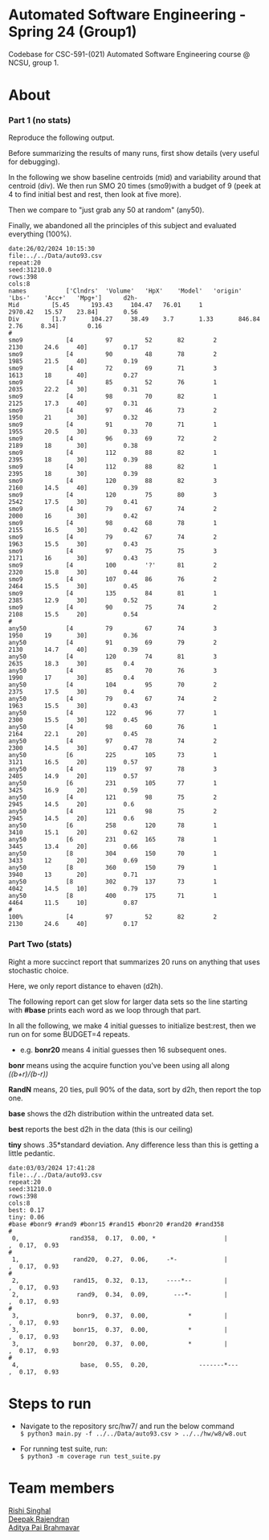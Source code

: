 # Automated Software Engineering - Spring 24 (Group1)
Codebase for CSC-591-(021) Automated Software Engineering course @ NCSU, group 1.

# About
### Part 1 (no stats)

Reproduce the following output.

Before summarizing the results of many runs, first show details (very useful for debugging).

In the following we show baseline centroids (mid) and variability around that centroid (div). We then run SMO 20 times (smo9)with a budget of 9 (peek at 4 to find initial best and rest, then look at five more).

Then we compare to "just grab any 50 at random" (any50).

Finally, we abandoned all the principles of this subject and evaluated everything (100%).

```
date:26/02/2024 10:15:30
file:../../Data/auto93.csv
repeat:20
seed:31210.0
rows:398
cols:8
names			['Clndrs'  'Volume'   'HpX'    'Model'   'origin'   'Lbs-'    'Acc+'   'Mpg+']  	d2h-
Mid			[5.45      193.43     104.47   76.01     1          2970.42   15.57    23.84]   	0.56
Div			[1.7       104.27     38.49    3.7       1.33       846.84    2.76     8.34]    	0.16
#
smo9			[4         97         52       82        2          2130      24.6     40]      	0.17
smo9			[4         90         48       78        2          1985      21.5     40]      	0.19
smo9			[4         72         69       71        3          1613      18       40]      	0.27
smo9			[4         85         52       76        1          2035      22.2     30]      	0.31
smo9			[4         98         70       82        1          2125      17.3     40]      	0.31
smo9			[4         97         46       73        2          1950      21       30]      	0.32
smo9			[4         91         70       71        1          1955      20.5     30]      	0.33
smo9			[4         96         69       72        2          2189      18       30]      	0.38
smo9			[4         112        88       82        1          2395      18       30]      	0.39
smo9			[4         112        88       82        1          2395      18       30]      	0.39
smo9			[4         120        88       82        3          2160      14.5     40]      	0.39
smo9			[4         120        75       80        3          2542      17.5     30]      	0.41
smo9			[4         79         67       74        2          2000      16       30]      	0.42
smo9			[4         98         68       78        1          2155      16.5     30]      	0.42
smo9			[4         79         67       74        2          1963      15.5     30]      	0.43
smo9			[4         97         75       75        3          2171      16       30]      	0.43
smo9			[4         100        '?'      81        2          2320      15.8     30]      	0.44
smo9			[4         107        86       76        2          2464      15.5     30]      	0.45
smo9			[4         135        84       81        1          2385      12.9     30]      	0.52
smo9			[4         90         75       74        2          2108      15.5     20]      	0.54
#
any50			[4         79         67       74        3          1950      19       30]      	0.36
any50			[4         91         69       79        2          2130      14.7     40]      	0.39
any50			[4         120        74       81        3          2635      18.3     30]      	0.4
any50			[4         85         70       76        3          1990      17       30]      	0.4
any50			[4         104        95       70        2          2375      17.5     30]      	0.4
any50			[4         79         67       74        2          1963      15.5     30]      	0.43
any50			[4         122        96       77        1          2300      15.5     30]      	0.45
any50			[4         98         60       76        1          2164      22.1     20]      	0.45
any50			[4         97         78       74        2          2300      14.5     30]      	0.47
any50			[6         225        105      73        1          3121      16.5     20]      	0.57
any50			[4         119        97       78        3          2405      14.9     20]      	0.57
any50			[6         231        105      77        1          3425      16.9     20]      	0.59
any50			[4         121        98       75        2          2945      14.5     20]      	0.6
any50			[4         121        98       75        2          2945      14.5     20]      	0.6
any50			[6         258        120      78        1          3410      15.1     20]      	0.62
any50			[6         231        165      78        1          3445      13.4     20]      	0.66
any50			[8         304        150      70        1          3433      12       20]      	0.69
any50			[8         360        150      79        1          3940      13       20]      	0.71
any50			[8         302        137      73        1          4042      14.5     10]      	0.79
any50			[8         400        175      71        1          4464      11.5     10]      	0.87
#
100%			[4         97         52       82        2          2130      24.6     40]      	0.17
```

### Part Two (stats)
Right a more succinct report that summarizes 20 runs on anything that uses
stochastic choice.

Here, we only report distance to ehaven (d2h).

The following report can get slow for larger data sets so the line starting with **#base** prints each word as we loop
through that part.

In all the following, we make 4 initial guesses to initialize best:rest, then we run on for some BUDGET=4 repeats.
- e.g. **bonr20** means 4 initial guesses then 16 subsequent ones.

**bonr** means using the acquire function you've been using all along _((b+r)/(b-r))_

**RandN** means, 20 ties, pull 90% of the data, sort by d2h, then report the top one.


**base** shows the d2h distribution within the untreated data set.

**best** reports the best d2h in the data (this is our ceiling)

**tiny** shows .35*standard deviation. Any difference less than this is getting a little pedantic.

```
date:03/03/2024 17:41:28
file:../../Data/auto93.csv
repeat:20
seed:31210.0
rows:398
cols:8
best: 0.17
tiny: 0.06
#base #bonr9 #rand9 #bonr15 #rand15 #bonr20 #rand20 #rand358 
#
 0,              rand358,  0.17,  0.00, *                   |                   ,  0.17,  0.93
#
 1,               rand20,  0.27,  0.06,     -*-             |                   ,  0.17,  0.93
#
 2,               rand15,  0.32,  0.13,     ----*--         |                   ,  0.17,  0.93
 2,                rand9,  0.34,  0.09,       ---*-         |                   ,  0.17,  0.93
#
 3,                bonr9,  0.37,  0.00,           *         |                   ,  0.17,  0.93
 3,               bonr15,  0.37,  0.00,           *         |                   ,  0.17,  0.93
 3,               bonr20,  0.37,  0.00,           *         |                   ,  0.17,  0.93
#
 4,                 base,  0.55,  0.20,              -------*---                ,  0.17,  0.93
```

# Steps to run
* Navigate to the repository src/hw7/ and run the below command <br/>
  `$ python3 main.py -f ../../Data/auto93.csv > ../../hw/w8/w8.out`
  
* For running test suite, run:<br/>
  `$ python3 -m coverage run test_suite.py`

# Team members
[Rishi Singhal](https://www.linkedin.com/in/rishi-singhal1101/)<br/>
[Deepak Rajendran](https://www.linkedin.com/in/deepr41)<br/>
[Aditya Pai Brahmavar](https://www.linkedin.com/in/adityapai16/)<br/>
